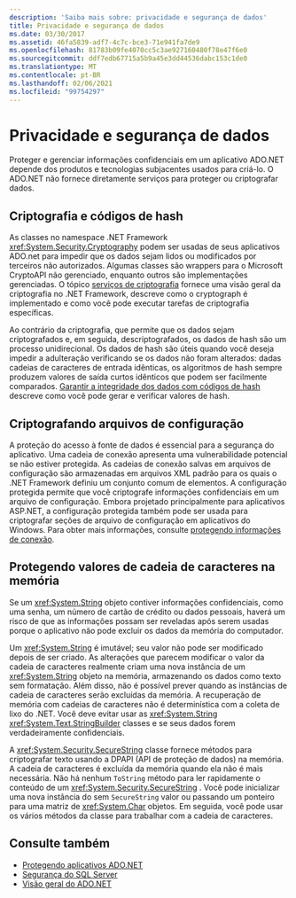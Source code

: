 ```yaml
---
description: 'Saiba mais sobre: privacidade e segurança de dados'
title: Privacidade e segurança de dados
ms.date: 03/30/2017
ms.assetid: 46fa5839-adf7-4c7c-bce3-71e941fa7de9
ms.openlocfilehash: 81783b09fe4070cc5c3ae927160480f78e47f6e0
ms.sourcegitcommit: ddf7edb67715a5b9a45e3dd44536dabc153c1de0
ms.translationtype: MT
ms.contentlocale: pt-BR
ms.lasthandoff: 02/06/2021
ms.locfileid: "99754297"
---
```

# <a name="privacy-and-data-security"></a>Privacidade e segurança de dados

Proteger e gerenciar informações confidenciais em um aplicativo ADO.NET depende dos produtos e tecnologias subjacentes usados para criá-lo. O ADO.NET não fornece diretamente serviços para proteger ou criptografar dados.  
  
## <a name="cryptography-and-hash-codes"></a>Criptografia e códigos de hash  

 As classes no namespace .NET Framework <xref:System.Security.Cryptography> podem ser usadas de seus aplicativos ADO.net para impedir que os dados sejam lidos ou modificados por terceiros não autorizados. Algumas classes são wrappers para o Microsoft CryptoAPI não gerenciado, enquanto outros são implementações gerenciadas. O tópico [serviços de criptografia](../../../standard/security/cryptographic-services.md) fornece uma visão geral da criptografia no .NET Framework, descreve como o cryptograph é implementado e como você pode executar tarefas de criptografia específicas.  
  
 Ao contrário da criptografia, que permite que os dados sejam criptografados e, em seguida, descriptografados, os dados de hash são um processo unidirecional. Os dados de hash são úteis quando você deseja impedir a adulteração verificando se os dados não foram alterados: dadas cadeias de caracteres de entrada idênticas, os algoritmos de hash sempre produzem valores de saída curtos idênticos que podem ser facilmente comparados. [Garantir a integridade dos dados com códigos de hash](../../../standard/security/ensuring-data-integrity-with-hash-codes.md) descreve como você pode gerar e verificar valores de hash.  
  
## <a name="encrypting-configuration-files"></a>Criptografando arquivos de configuração  

 A proteção do acesso à fonte de dados é essencial para a segurança do aplicativo. Uma cadeia de conexão apresenta uma vulnerabilidade potencial se não estiver protegida. As cadeias de conexão salvas em arquivos de configuração são armazenadas em arquivos XML padrão para os quais o .NET Framework definiu um conjunto comum de elementos. A configuração protegida permite que você criptografe informações confidenciais em um arquivo de configuração. Embora projetado principalmente para aplicativos ASP.NET, a configuração protegida também pode ser usada para criptografar seções de arquivo de configuração em aplicativos do Windows. Para obter mais informações, consulte [protegendo informações de conexão](protecting-connection-information.md).  
  
## <a name="securing-string-values-in-memory"></a>Protegendo valores de cadeia de caracteres na memória  

 Se um <xref:System.String> objeto contiver informações confidenciais, como uma senha, um número de cartão de crédito ou dados pessoais, haverá um risco de que as informações possam ser reveladas após serem usadas porque o aplicativo não pode excluir os dados da memória do computador.  
  
 Um <xref:System.String> é imutável; seu valor não pode ser modificado depois de ser criado. As alterações que parecem modificar o valor da cadeia de caracteres realmente criam uma nova instância de um <xref:System.String> objeto na memória, armazenando os dados como texto sem formatação. Além disso, não é possível prever quando as instâncias de cadeia de caracteres serão excluídas da memória. A recuperação de memória com cadeias de caracteres não é determinística com a coleta de lixo do .NET. Você deve evitar usar as <xref:System.String> <xref:System.Text.StringBuilder> classes e se seus dados forem verdadeiramente confidenciais.  
  
 A <xref:System.Security.SecureString> classe fornece métodos para criptografar texto usando a DPAPI (API de proteção de dados) na memória. A cadeia de caracteres é excluída da memória quando ela não é mais necessária. Não há nenhum `ToString` método para ler rapidamente o conteúdo de um <xref:System.Security.SecureString> . Você pode inicializar uma nova instância do sem `SecureString` valor ou passando um ponteiro para uma matriz de <xref:System.Char> objetos. Em seguida, você pode usar os vários métodos da classe para trabalhar com a cadeia de caracteres.
  
## <a name="see-also"></a>Consulte também

- [Protegendo aplicativos ADO.NET](securing-ado-net-applications.md)
- [Segurança do SQL Server](./sql/sql-server-security.md)
- [Visão geral do ADO.NET](ado-net-overview.md)
